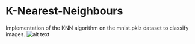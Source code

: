 # K-Nearest-Neighbours
Implementation of the KNN algorithm on the mnist.pklz dataset to classify images.
![alt text](https://raw.githubusercontent.com/basakrajarshi/K-Nearest-Neighbours/master/path/to/img.png)
